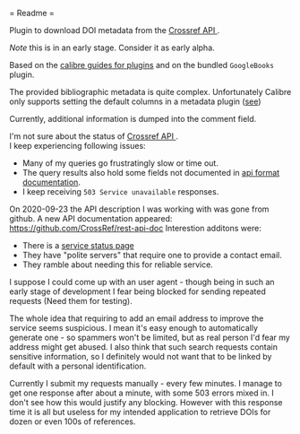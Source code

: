 = Readme =

Plugin to download DOI metadata from the [ Crossref API ]( https://github.com/CrossRef/rest-api-doc ).

*Note* this is in an early stage. Consider it as early alpha. 

Based on the [calibre guides for plugins](https://manual.calibre-ebook.com/creating_plugins.html) and on the bundled `GoogleBooks` plugin.

The provided bibliographic metadata is quite complex. 
Unfortunately Calibre only supports setting the default columns in a metadata plugin ([see](https://www.mobileread.com/forums/showpost.php?p=4025488&postcount=2)) 

Currently, additional information is dumped into the comment field.

I'm not sure about the status of [ Crossref API ]( https://github.com/CrossRef/rest-api-doc ).  
I keep experiencing following issues:
 - Many of my queries go frustratingly slow or time out.
 - The query results also hold some fields not documented in [api format documentation](https://github.com/Crossref/rest-api-doc/blob/master/api_format.md).
 -  I keep receiving `503 Service unavailable` responses.
 
On 2020-09-23 the API description I was working with was gone from github.
A new API documentation appeared: https://github.com/CrossRef/rest-api-doc
Interestion additons were:
 - There is a [ service status page ](http://status.crossref.org/)
 - They have "polite servers" that require one to provide a contact email.
 - They ramble about needing this for reliable service.

I suppose I could come up with an user agent - though being in such an early stage of development I fear being blocked for sending repeated requests (Need them for  testing).


The whole idea that requiring to add an email address to improve the service seems suspicious.
I mean it's easy enough to automatically generate one - so spammers won't be limited, but as real person I'd fear my address might get abused.
I also think that such search requests contain sensitive information, so I definitely would not want that to be linked by default with a personal identification.


Currently I submit my requests manually - every few minutes.
I manage to get one response after about a minute, with some 503 errors mixed in.
I don't see how this would justify any blocking.
However with this response time it is all but useless for my intended application to retrieve DOIs for dozen or even 100s of references.



